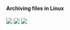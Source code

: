 #### Archiving files in Linux
![](https://github.com/amancs1422/Practice_Shell_Scripting/blob/992182955a6d25076b9a0ea7d1b68e5db12ca5d2/Images/Text_Archive1.jpg)
![](https://github.com/amancs1422/Practice_Shell_Scripting/blob/992182955a6d25076b9a0ea7d1b68e5db12ca5d2/Images/Text_Archive2.jpg)
![](https://github.com/amancs1422/Practice_Shell_Scripting/blob/992182955a6d25076b9a0ea7d1b68e5db12ca5d2/Images/Text_Archive3.jpg)